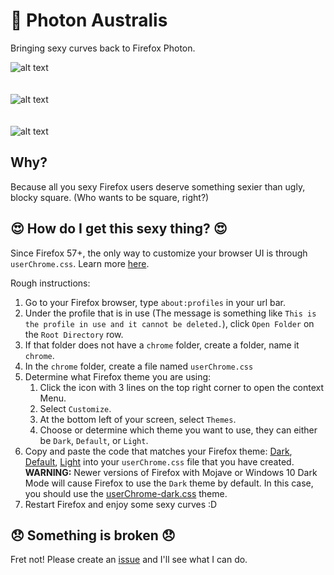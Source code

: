 # 🐺 Photon Australis
Bringing sexy curves back to Firefox Photon.

![alt text](assets/images/screen-1.png "Photon Australis Dark Main Window")
<br />
<br />
<br />
![alt text](assets/images/screen-2.png "Photon Australis Dark Top Bar")
<br />
<br />
<br />
![alt text](assets/images/default-theme.png "Photon Australis Default Theme")

## Why?
Because all you sexy Firefox users deserve something sexier than ugly, blocky square. (Who wants to be square, right?)

## 😍 How do I get this sexy thing? 😍
Since Firefox 57+, the only way to customize your browser UI is through `userChrome.css`. Learn more [here](http://kb.mozillazine.org/index.php?title=UserChrome.css&printable=yes).

Rough instructions:
1. Go to your Firefox browser, type `about:profiles` in your url bar.
1. Under the profile that is in use (The message is something like `This is the profile in use and it cannot be deleted.`), click `Open Folder` on the `Root Directory` row.
1. If that folder does not have a `chrome` folder, create a folder, name it `chrome`.
1. In the `chrome` folder, create a file named `userChrome.css`
1. Determine what Firefox theme you are using:
    1. Click the icon with 3 lines on the top right corner to open the context Menu.
    1. Select `Customize`.
    1. At the bottom left of your screen, select `Themes`.
    1. Choose or determine which theme you want to use, they can either be `Dark`, `Default`, or `Light`.
1. Copy and paste the code that matches your Firefox theme: [Dark](./userChrome-dark.css), [Default](./userChrome-default.css), [Light](./userChrome-light.css) into your `userChrome.css` file that you have created.
<br/>**WARNING:** Newer versions of Firefox with Mojave or Windows 10 Dark Mode will cause Firefox to use the `Dark` theme by default. In this case, you should use the [userChrome-dark.css](./userChrome-dark.css) theme.
1. Restart Firefox and enjoy some sexy curves :D

## 😞 Something is broken 😞
Fret not! Please create an [issue](https://github.com/wilfredwee/photon-australis/issues/new) and I'll see what I can do.
